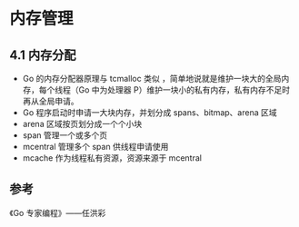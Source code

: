 # 内存管理

## 4.1 内存分配

- Go 的内存分配器原理与 tcmalloc 类似 ，简单地说就是维护一块大的全局内存，每个线程（Go 中为处理器 P）维护一块小的私有内存，私有内存不足时再从全局申请。
-  Go 程序启动时申请一大块内存，并划分成 spans、bitmap、arena 区域
  - arena 区域按页划分成一个个小块
  - span 管理一个或多个页
  - mcentral 管理多个 span 供线程申请使用
  - mcache 作为线程私有资源，资源来源于 mcentral

## 参考

《Go 专家编程》——任洪彩
